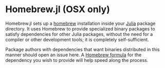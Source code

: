 Homebrew.jl (OSX only)
======================

Homebrew.jl sets up a [homebrew](http://brew.sh) installation inside your [Julia](http://julialang.org/) package directory.  It uses Homebrew to provide specialized binary packages to satisfy dependencies for other Julia packages, without the need for a compiler or other development tools; it is completely self-sufficient.

Package authors with dependencies that want binaries distributed in this manner should open an issue here.  A [Homebrew formula](https://github.com/mxcl/homebrew/tree/master/Library/Formula) for the dependency you wish to provide will help speed along the process.